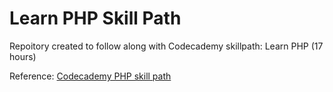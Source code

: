 # Learn PHP Skill Path

Repoitory created to follow along with Codecademy skillpath: Learn PHP (17 hours)

Reference: [Codecademy PHP skill path](https://www.codecademy.com/learn/paths/php-skill)